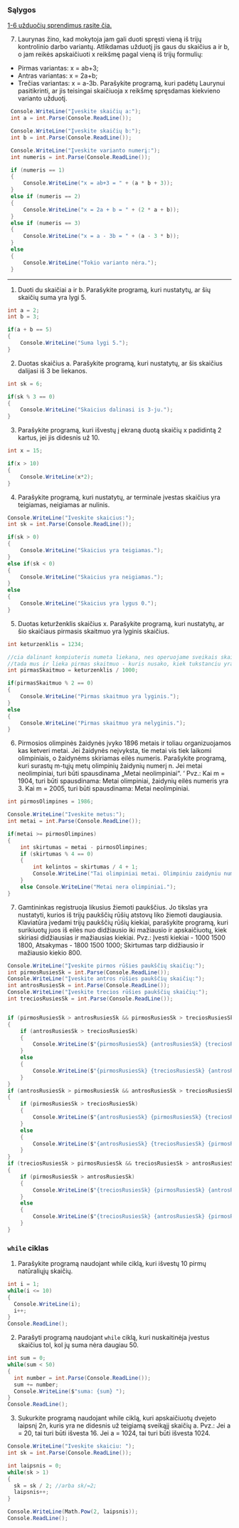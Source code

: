 ### Sąlygos

[1-6 užduočių sprendimus rasite čia.](https://github.com/RitaBu/2019-08-26-C-sharp/blob/master/2-a_pamoka.md)

7. Laurynas žino, kad mokytoja jam gali duoti spręsti vieną iš trijų kontrolinio darbo variantų. Atlikdamas užduotį jis gaus du skaičius a ir b, o jam reikės apskaičiuoti x reikšmę pagal vieną iš trijų formulių:
 - Pirmas variantas: x = ab+3;
 - Antras variantas: x = 2a+b;
 - Trečias variantas: x = a-3b.
Parašykite programą, kuri padėtų Laurynui pasitikrinti, ar jis teisingai skaičiuoja x reikšmę spręsdamas kiekvieno varianto užduotį.

```c#
 Console.WriteLine("Įveskite skaičių a:");
 int a = int.Parse(Console.ReadLine());

 Console.WriteLine("Įveskite skaičių b:");
 int b = int.Parse(Console.ReadLine());

 Console.WriteLine("Įveskite varianto numerį:");
 int numeris = int.Parse(Console.ReadLine());

 if (numeris == 1)
 {
     Console.WriteLine("x = ab+3 = " + (a * b + 3));
 }
 else if (numeris == 2)
 {
     Console.WriteLine("x = 2a + b = " + (2 * a + b));
 }
 else if (numeris == 3)
 {
     Console.WriteLine("x = a - 3b = " + (a - 3 * b));
 }
 else
 {
     Console.WriteLine("Tokio varianto nėra.");
 }
```
---------------------

1. Duoti du skaičiai a ir b. Parašykite programą, kuri nustatytų, ar šių skaičių suma yra lygi 5.

```c#
int a = 2;
int b = 3;

if(a + b == 5)
{
    Console.WriteLine("Suma lygi 5.");
}
```

2. Duotas skaičius a. Parašykite programą, kuri nustatytų, ar šis skaičius dalijasi iš 3 be liekanos.

```c#
int sk = 6;

if(sk % 3 == 0)
{
    Console.WriteLine("Skaicius dalinasi is 3-ju.");
}
```

3. Parašykite programą, kuri išvestų į ekraną duotą skaičių x padidintą 2 kartus, jei jis didesnis už 10.

```c#
int x = 15;

if(x > 10)
{
    Console.WriteLine(x*2);
}
```

4. Parašykite programą, kuri nustatytų, ar terminale įvestas skaičius yra teigiamas, neigiamas ar nulinis.

```c#
Console.WriteLine("Iveskite skaicius:");
int sk = int.Parse(Console.ReadLine());

if(sk > 0)
{
    Console.WriteLine("Skaicius yra teigiamas.");
}
else if(sk < 0)
{
    Console.WriteLine("Skaicius yra neigiamas.");
}
else
{
    Console.WriteLine("Skaicius yra lygus 0.");
}
```

5. Duotas keturženklis skaičius x. Parašykite programą, kuri nustatytų, ar šio skaičiaus pirmasis skaitmuo yra lyginis skaičius.

```c#
int keturzenklis = 1234;

//cia dalinant kompiuteris numeta liekana, nes operuojame sveikais skaiciais
//tada mus ir lieka pirmas skaitmuo - kuris nusako, kiek tukstanciu yra skaiciuje
int pirmasSkaitmuo = keturzenklis / 1000; 

if(pirmasSkaitmuo % 2 == 0)
{
    Console.WriteLine("Pirmas skaitmuo yra lyginis.");
}
else 
{
    Console.WriteLine("Pirmas skaitmuo yra nelyginis.");
}
```

6. Pirmosios olimpinės žaidynės įvyko 1896 metais ir toliau organizuojamos kas ketveri metai. Jei žaidynės neįvyksta, tie metai vis tiek laikomi olimpiniais, o žaidynėms skiriamas eilės numeris. Parašykite programą, kuri surastų m-tųjų metų olimpinių žaidynių numerį n. Jei metai neolimpiniai, turi būti spausdinama „Metai neolimpiniai“. ‘ Pvz.: Kai m = 1904, turi būti spausdinama: Metai olimpiniai, žaidynių eilės numeris yra 3. Kai m = 2005, turi būti spausdinama: Metai neolimpiniai.

```c#
int pirmosOlimpines = 1986;

Console.WriteLine("Iveskite metus:");
int metai = int.Parse(Console.ReadLine());

if(metai >= pirmosOlimpines)
{
    int skirtumas = metai - pirmosOlimpines;
    if (skirtumas % 4 == 0)
    {
        int kelintos = skirtumas / 4 + 1;
        Console.WriteLine("Tai olimpiniai metai. Olimpiniu zaidyniu numeris: " + kelintos);
    }
    else Console.WriteLine("Metai nera olimpiniai.");
}
```

7. Gamtininkas registruoja likusius žiemoti paukščius. Jo tikslas yra nustatyti, kurios iš trijų paukščių rūšių atstovų liko žiemoti daugiausia. Klaviatūra įvedami trijų paukščių rūšių kiekiai, parašykite programą, kuri surikiuotų juos iš eilės nuo didžiausio iki mažiausio ir apskaičiuotų, kiek skiriasi didžiausias ir mažiausias kiekiai. Pvz.: Įvesti kiekiai - 1000 1500 1800, Atsakymas - 1800 1500 1000; Skirtumas tarp didžiausio ir mažiausio kiekio 800.

```c#
Console.WriteLine("Įveskite pirmos rūšies paukščių skaičių:");
int pirmosRusiesSk = int.Parse(Console.ReadLine());
Console.WriteLine("Įveskite antros rūšies paukščių skaičių:");
int antrosRusiesSk = int.Parse(Console.ReadLine());
Console.WriteLine("Įveskite trecios rūšies paukščių skaičių:");
int treciosRusiesSk = int.Parse(Console.ReadLine());


if (pirmosRusiesSk > antrosRusiesSk && pirmosRusiesSk > treciosRusiesSk)
{
    if (antrosRusiesSk > treciosRusiesSk)
    {
        Console.WriteLine($"{pirmosRusiesSk} {antrosRusiesSk} {treciosRusiesSk}");
    }
    else
    {
        Console.WriteLine($"{pirmosRusiesSk} {treciosRusiesSk} {antrosRusiesSk}");
    }
}
if (antrosRusiesSk > pirmosRusiesSk && antrosRusiesSk > treciosRusiesSk)
{
    if (pirmosRusiesSk > treciosRusiesSk)
    {
        Console.WriteLine($"{antrosRusiesSk} {pirmosRusiesSk} {treciosRusiesSk}");
    }
    else
    {
        Console.WriteLine($"{antrosRusiesSk} {treciosRusiesSk} {pirmosRusiesSk}");
    }
}
if (treciosRusiesSk > pirmosRusiesSk && treciosRusiesSk > antrosRusiesSk)
{
    if (pirmosRusiesSk > antrosRusiesSk)
    {
        Console.WriteLine($"{treciosRusiesSk} {pirmosRusiesSk} {antrosRusiesSk}");
    }
    else
    {
        Console.WriteLine($"{treciosRusiesSk} {antrosRusiesSk} {pirmosRusiesSk}");
    }
}
```

### ```while``` ciklas

1. Parašykite programą naudojant while ciklą, kuri išvestų 10 pirmų natūraliųjų skaičių.

```c#
int i = 1;
while(i <= 10) 
{
  Console.WriteLine(i);
  i++;
}
Console.ReadLine();
```

2. Parašyti programą naudojant `while` ciklą, kuri nuskaitinėja įvestus skaičius tol, kol jų suma nėra daugiau 50.

```c#
int sum = 0;
while(sum < 50) 
{
  int number = int.Parse(Console.ReadLine());
  sum += number;
  Console.WriteLine($"suma: {sum} ");
}
Console.ReadLine();
```

3. Sukurkite programą naudojant while ciklą, kuri apskaičiuotų dvejeto laipsnį 2n, kuris yra ne didesnis už teigiamą sveikąjį skaičių a. 
Pvz.: Jei a = 20, tai turi būti išvesta 16. Jei a = 1024, tai turi būti išvesta 1024.

```c#
Console.WriteLine("Iveskite skaiciu: ");
int sk = int.Parse(Console.ReadLine());

int laipsnis = 0;
while(sk > 1) 
{
  sk = sk / 2; //arba sk/=2;
  laipsnis++;
}

Console.WriteLine(Math.Pow(2, laipsnis));
Console.ReadLine();
```

